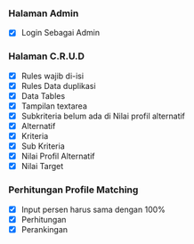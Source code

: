 ### Halaman Admin

- [x] Login Sebagai Admin

### Halaman C.R.U.D

- [x] Rules wajib di-isi
- [x] Rules Data duplikasi
- [x] Data Tables
- [x] Tampilan textarea
- [x] Subkriteria belum ada di Nilai profil alternatif
- [x] Alternatif
- [x] Kriteria
- [x] Sub Kriteria
- [x] Nilai Profil Alternatif
- [x] Nilai Target

### Perhitungan Profile Matching

- [x] Input persen harus sama dengan 100%
- [x] Perhitungan
- [x] Perankingan
